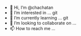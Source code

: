 - 👋 Hi, I’m @chachatan
- 👀 I’m interested in ... git
- 🌱 I’m currently learning ... git
- 💞️ I’m looking to collaborate on ...
- 📫 How to reach me ...

<!---
chachatan/chachatan is a ✨ special ✨ repository because its `README.md` (this file) appears on your GitHub profile.
You can click the Preview link to take a look at your changes.
--->
